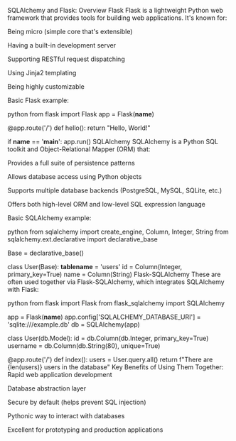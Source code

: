 SQLAlchemy and Flask: Overview
Flask
Flask is a lightweight Python web framework that provides tools for building web applications. It's known for:

Being micro (simple core that's extensible)

Having a built-in development server

Supporting RESTful request dispatching

Using Jinja2 templating

Being highly customizable

Basic Flask example:

python
from flask import Flask
app = Flask(__name__)

@app.route('/')
def hello():
    return "Hello, World!"

if __name__ == '__main__':
    app.run()
SQLAlchemy
SQLAlchemy is a Python SQL toolkit and Object-Relational Mapper (ORM) that:

Provides a full suite of persistence patterns

Allows database access using Python objects

Supports multiple database backends (PostgreSQL, MySQL, SQLite, etc.)

Offers both high-level ORM and low-level SQL expression language

Basic SQLAlchemy example:

python
from sqlalchemy import create_engine, Column, Integer, String
from sqlalchemy.ext.declarative import declarative_base

Base = declarative_base()

class User(Base):
    __tablename__ = 'users'
    id = Column(Integer, primary_key=True)
    name = Column(String)
Flask-SQLAlchemy
These are often used together via Flask-SQLAlchemy, which integrates SQLAlchemy with Flask:

python
from flask import Flask
from flask_sqlalchemy import SQLAlchemy

app = Flask(__name__)
app.config['SQLALCHEMY_DATABASE_URI'] = 'sqlite:///example.db'
db = SQLAlchemy(app)

class User(db.Model):
    id = db.Column(db.Integer, primary_key=True)
    username = db.Column(db.String(80), unique=True)

@app.route('/')
def index():
    users = User.query.all()
    return f"There are {len(users)} users in the database"
Key Benefits of Using Them Together:
Rapid web application development

Database abstraction layer

Secure by default (helps prevent SQL injection)

Pythonic way to interact with databases

Excellent for prototyping and production applications